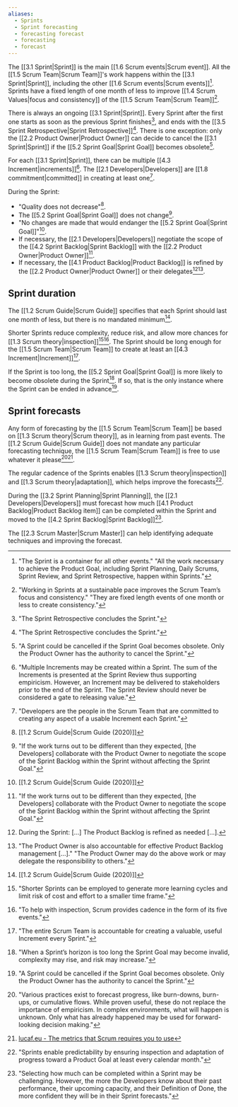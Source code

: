 ```yaml
---
aliases:
  - Sprints
  - Sprint forecasting
  - forecasting forecast
  - forecasting
  - forecast
---
```

The [[3.1 Sprint|Sprint]] is the main [[1.6 Scrum events|Scrum event]]. All the [[1.5 Scrum Team|Scrum Team]]'s work happens within the [[3.1 Sprint|Sprint]], including the other [[1.6 Scrum events|Scrum events]][^all-work-sprint]. Sprints have a fixed length of one month of less to improve [[1.4 Scrum Values|focus and consistency]] of the [[1.5 Scrum Team|Scrum Team]][^sprint-focus-consistency].

[^all-work-sprint]: "The Sprint is a container for all other events." "All the work necessary to achieve the Product Goal, including Sprint Planning, Daily Scrums, Sprint Review, and Sprint Retrospective, happen within Sprints."[^scrum-guide-2020]
[^sprint-focus-consistency]:"Working in Sprints at a sustainable pace improves the Scrum Team’s focus and consistency." "They are fixed length events of one month or less to create consistency."[^scrum-guide-2020]

There is always an ongoing [[3.1 Sprint|Sprint]]. Every Sprint after the first one starts as soon as the previous Sprint finishes[^sprint-end], and ends with the [[3.5 Sprint Retrospective|Sprint Retrospective]][^sprint-end]. There is one exception: only the [[2.2 Product Owner|Product Owner]] can decide to cancel the [[3.1 Sprint|Sprint]] if the [[5.2 Sprint Goal|Sprint Goal]] becomes obsolete[^sprint-cancelled].

[^sprint-start]: "A new Sprint starts immediately after the conclusion of the previous Sprint."[^scrum-guide-2020]
[^sprint-end]: "The Sprint Retrospective concludes the Sprint."[^scrum-guide-2020]
[^sprint-cancelled]: "A Sprint could be cancelled if the Sprint Goal becomes obsolete. Only the Product Owner has the authority to cancel the Sprint."[^scrum-guide-2020]

For each [[3.1 Sprint|Sprint]], there can be multiple [[4.3 Increment|increments]][^multiple-increments]. The [[2.1 Developers|Developers]] are [[1.8 commitment|committed]] in creating at least one[^developers-definition].

[^multiple-increments]: "Multiple Increments may be created within a Sprint. The sum of the Increments is presented at the Sprint Review thus supporting empiricism. However, an Increment may be delivered to stakeholders prior to the end of the Sprint. The Sprint Review should never be considered a gate to releasing value."[^scrum-guide-2020]
[^developers-definition]: "Developers are the people in the Scrum Team that are committed to creating any aspect of a usable Increment each Sprint."[^scrum-guide-2020]

During the Sprint:
- "Quality does not decrease"[^scrum-guide-2020].
- The [[5.2 Sprint Goal|Sprint Goal]] does not change[^po-devs-changes].
- "No changes are made that would endanger the [[5.2 Sprint Goal|Sprint Goal]]"[^scrum-guide-2020].
- If necessary, the [[2.1 Developers|Developers]] negotiate the scope of the [[4.2 Sprint Backlog|Sprint Backlog]] with the [[2.2 Product Owner|Product Owner]][^po-devs-changes].
- If necessary, the [[4.1 Product Backlog|Product Backlog]] is refined by the [[2.2 Product Owner|Product Owner]] or their delegates[^refinement-as-needed][^po-accountable-refinement].

[^po-devs-changes]: "If the work turns out to be different than they expected, \[the Developers\] collaborate with the Product Owner to negotiate the scope of the Sprint Backlog within the Sprint without affecting the Sprint Goal."[^scrum-guide-2020]
[^refinement-as-needed]: During the Sprint: \[...\] The Product Backlog is refined as needed \[...\].
[^po-accountable-refinement]: "The Product Owner is also accountable for effective Product Backlog management \[...\]." "The Product Owner may do the above work or may delegate the responsibility to others."[^scrum-guide-2020]
## Sprint duration

The [[1.2 Scrum Guide|Scrum Guide]] specifies that each Sprint should last one month of less, but there is no mandated minimum[^scrum-guide-2020].

Shorter Sprints reduce complexity, reduce risk, and allow more chances for [[1.3 Scrum theory|inspection]][^shorter-sprints][^help-inspection]. The Sprint should be long enough for the [[1.5 Scrum Team|Scrum Team]] to create at least an [[4.3 Increment|Increment]][^increment-sprint-accountability].

[^help-inspection]:"To help with inspection, Scrum provides cadence in the form of its five events."[^scrum-guide-2020]
[^shorter-sprints]:"Shorter Sprints can be employed to generate more learning cycles and limit risk of cost and effort to a smaller time frame."
[^increment-sprint-accountability]: "The entire Scrum Team is accountable for creating a valuable, useful Increment every Sprint."[^scrum-guide-2020]

If the Sprint is too long, the [[5.2 Sprint Goal|Sprint Goal]] is more likely to become obsolete during the Sprint[^sprint-too-long]. If so, that is the only instance where the Sprint can be ended in advance[^sprint-cancelled].

[^sprint-too-long]:"When a Sprint’s horizon is too long the Sprint Goal may become invalid, complexity may rise, and risk may increase."[^scrum-guide-2020]

[^scrum-guide-2020]: [[1.2 Scrum Guide|Scrum Guide (2020)]]

## Sprint forecasts

Any form of forecasting by the [[1.5 Scrum Team|Scrum Team]] be based on [[1.3 Scrum theory|Scrum theory]], as in learning from past events. The [[1.2 Scrum Guide|Scrum Guide]] does not mandate any particular forecasting technique, the [[1.5 Scrum Team|Scrum Team]] is free to use whatever it please[^forecast-empiricism][^lucafeu-metrics].

[^forecast-empiricism]: "Various practices exist to forecast progress, like burn-downs, burn-ups, or cumulative flows. While proven useful, these do not replace the importance of empiricism. In complex environments, what will happen is unknown. Only what has already happened may be used for forward-looking decision making."[^scrum-guide-2020]
[^lucafeu-metrics]: [lucaf.eu - The metrics that Scrum requires you to use](https://lucaf.eu/2025/02/22/scrum-metrics.html)

The regular cadence of the Sprints enables [[1.3 Scrum theory|inspection]] and [[1.3 Scrum theory|adaptation]], which helps improve the forecasts[^sprints-enable-predictability].

[^sprints-enable-predictability]: "Sprints enable predictability by ensuring inspection and adaptation of progress toward a Product Goal at least every calendar month."[^scrum-guide-2020]

During the [[3.2 Sprint Planning|Sprint Planning]], the [[2.1 Developers|Developers]] must forecast how much [[4.1 Product Backlog|Product Backlog item]] can be completed within the Sprint and moved to the [[4.2 Sprint Backlog|Sprint Backlog]][^step-two-forecast].

[^step-two-forecast]: "Selecting how much can be completed within a Sprint may be challenging. However, the more the Developers know about their past performance, their upcoming capacity, and their Definition of Done, the more confident they will be in their Sprint forecasts."[^scrum-guide-2020]

The [[2.3 Scrum Master|Scrum Master]] can help identifying adequate techniques and improving the forecast.
